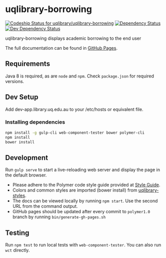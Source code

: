 # uqlibrary-borrowing

[![Codeship Status for uqlibrary/uqlibrary-borrowing](https://app.codeship.com/projects/6dded590-8426-0132-db87-4a95a2d7e957/status?branch=polymer1.0)](https://app.codeship.com/projects/58328)
[![Dependency Status](https://david-dm.org/uqlibrary/uqlibrary-borrowing.svg)](https://david-dm.org/uqlibrary/uqlibrary-borrowing)
[![Dev Dependency Status](https://david-dm.org/uqlibrary/uqlibrary-borrowing/dev-status.svg)](https://david-dm.org/uqlibrary/uqlibrary-borrowing?type=dev)

uqlibrary-borrowing displays academic borrowing to the end user

The full documentation can be found in [GitHub Pages](http://uqlibrary.github.io/uqlibrary-borrowing/uqlibrary-borrowing/).

## Requirements

Java 8 is required, as are `node` and `npm`. Check `package.json` for required versions.

## Dev Setup

Add dev-app.library.uq.edu.au to your /etc/hosts or equivalent file.

### Installing dependencies

```bash
npm install -g gulp-cli web-component-tester bower polymer-cli
npm install
bower install
```

## Development

Run `gulp serve` to start a live-reloading web server and display the page in the default browser.

* Please adhere to the Polymer code style guide provided at [Style Guide](http://polymerelements.github.io/style-guide/).
* Colors and common styles are imported (bower install) from [uqlibrary-styles](http://github.com/uqlibrary/uqlibrary-styles).
* The docs can be viewed locally by running `npm start`. Use the second URL from the command output.
* GitHub pages should be updated after every commit to `polymer1.0` branch by running `bin/generate-gh-pages.sh`

## Testing

Run `npm test` to run local tests with `web-component-tester`. You can also run `wct` directly.